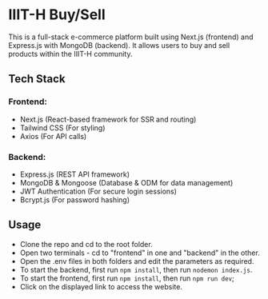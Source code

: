 # IIIT-H Buy/Sell
This is a full-stack e-commerce platform built using Next.js (frontend) and Express.js with MongoDB (backend). It allows users to buy and sell products within the IIIT-H community.

## Tech Stack
### Frontend:
- Next.js (React-based framework for SSR and routing)
- Tailwind CSS (For styling)
- Axios (For API calls)
### Backend:
- Express.js (REST API framework)
- MongoDB & Mongoose (Database & ODM for data management)
- JWT Authentication (For secure login sessions)
- Bcrypt.js (For password hashing)

## Usage
- Clone the repo and cd to the root folder.
- Open two terminals - cd to "frontend" in one and "backend" in the other.
- Open the .env files in both folders and edit the parameters as required.
- To start the backend, first run `npm install`, then run `nodemon index.js`.
- To start the frontend, first run `npm install`, then run `npm run dev`;
- Click on the displayed link to access the website.
